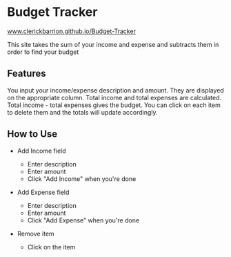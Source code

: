 # Budget Tracker

www.clerickbarrion.github.io/Budget-Tracker

This site takes the sum of your income and expense and subtracts
them in order to find your budget

## Features

You input your income/expense description and amount. They are displayed
on the appropriate column. Total income and total expenses are calculated.
Total income - total expenses gives the budget. You can click on each
item to delete them and the totals will update accordingly.

## How to Use

* Add Income field
    * Enter description
    * Enter amount
    * Click "Add Income" when you're done

* Add Expense field
    * Enter description
    * Enter amount
    * Click "Add Expense" when you're done

* Remove item
    * Click on the item